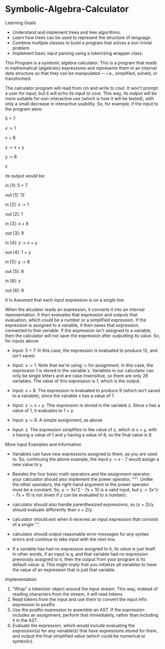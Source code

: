 # Symbolic-Algebra-Calculator

Learning Goals

* Understand and implement trees and tree algorithms.
* Learn how trees can be used to represent the structure of language.
* Combine multiple classes to build a program that solves a non-trivial problem.
* Implement basic input parsing using a tokenizing wrapper class.

This Program is a symbolic algebra calculator. This is a program that reads in mathematical (algebraic) expressions and represents them in an internal data structure so that they can be manipulated — i.e., simplified, solved, or transformed. 

The calculator program will read from cin and write to cout. It won't prompt a user for input, but it will echo its input to cout. This way, its output will be more suitable for non-interactive use (which is how it will be tested), with only a small decrease in interactive usability. So, for example, if the input to the program were:

5 + 7

x := 1

x + 8

z := x + y

y := 8

z

its output would be:

in  [1]: 5 + 7

out [1]: 12

in  [2]: x := 1

out [2]: 1

in  [3]: x + 8

out [3]: 9

in  [4]: z := x + y

out [4]: 1 + y

in  [5]: y := 8

out [5]: 8

in  [6]: z

out [6]: 9

It Is Assumed that each input expression is on a single line.

When the alculator reads an expression, it converts it into an internal representation. It then evaluates that expression and outputs that evaluation, which could be a number or a simplified expression. If the expression is assigned to a variable, it then saves that expression, connected to that variable. If the expression isn't assigned to a variable, then the calculator will not save the expression after outputting its value. So, for inputs above:

* Input: 5 + 7. In this case, the expression is evaluated to produce 12, and isn't saved.

* Input: x := 1. Note that we're using := for assignment. In this case, the expression 1 is stored in the variable x. Variables in our calculator can only be single letters and are case insensitive, so there are only 26 variables. The value of this expression is 1, which is the output.

* Input: x + 8. The expression is evaluated to produce 9 (which isn't saved to a variable), since the variable x has a value of 1.

* Input: z := x + y. This expression is stored in the variable z. Since x has a value of 1, it evaluates to 1 + y.

* Input: y := 8. A simple assignment, as above.

* Input: z. The expression simplifies to the value of z, which is x + y, with x having a value of 1 and y having a value of 8, so the final value is 9.

More Input Examples and Information

* Variables can have new expressions assigned to them, as you are used to. So, continuing the above example, the input y := x - 7 would assign a new value to y.

* Besides the four basic math operators and the assignment operator, your calculator should also implement the power operator, "^". Unlike the other operators, the right-hand argument to the power operator must be a constant. So, y := 3*x^2 - 7*x + 10 is a valid input, but y := 3*x^z - 7*x + 10 is not (even if z can be evaluated to a number).
* calculator should also handle parenthesized expressions, so (x + 2)/y should evaluate differently than x + 2/y.

* calculator should exit when it receives an input expression that consists of a single ".".

* calculator should output reasonable error messages for any syntax errors and continue to take input with the next line.

* If a variable has had no expression assigned to it, its value is just itself. In other words, if an input is q, and that variable had no expression previously assigned to it, then the output from your program is its default value: q. This might imply that you initialize all variables to have the value of an expression that is just that variable.

Implementation

1. "Wrap" a tokenizer object around the input stream. This way, instead of reading characters from the stream, it will read tokens
2. Read tokens from the input and use them to convert the input infix expression to postfix
3. Use the postfix expression to assemble an AST. If the expression includes an assignment, perform that immediately, rather than including it in the AST. 
4. Evaluate the expression, which would include evaluating the expression(s) for any variable(s) that have expressions stored for them, and output the final simplified value (which could be numerical or symbolic).
